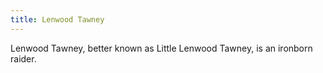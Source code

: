 ```yaml
---
title: Lenwood Tawney
---
```


Lenwood Tawney, better known as Little Lenwood Tawney, is an ironborn raider.


